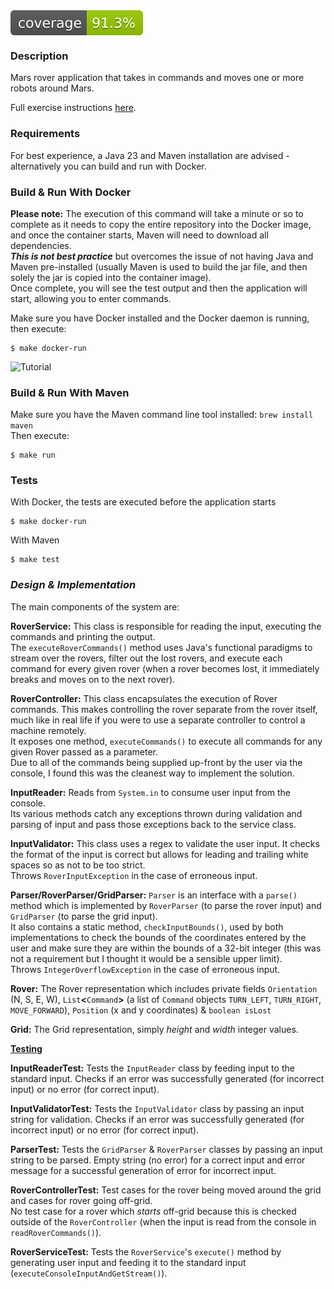 <img src="./badges/jacoco.svg" style="display: flex;" alt="jacoco-test-coverage-badge">

### Description
Mars rover application that takes in commands and moves one or more robots around Mars.

Full exercise instructions [here](exercise-description.md).

### Requirements
For best experience, a Java 23 and Maven installation are advised - alternatively you can build and run with Docker.

### Build & Run With Docker

**Please note:** The execution of this command will take a minute or so to complete as it needs to copy the
entire repository into the Docker image, and once the container starts, Maven will need to download all dependencies.<br/>
**_This is not best practice_** but overcomes the issue of not having Java and Maven pre-installed 
(usually Maven is used to build the jar file, and then solely the jar is copied into the container image).<br/>
Once complete, you will see the test output and then the application will start, allowing you to enter commands.

Make sure you have Docker installed and the Docker daemon is running, then execute:<br/>
```console
$ make docker-run
```

![Tutorial][tutorial]

### Build & Run With Maven 
Make sure you have the Maven command line tool installed: `brew install maven`<br/>
Then execute:<br/>
```console
$ make run
```

### Tests

With Docker, the tests are executed before the application starts
```console
$ make docker-run
```

With Maven
```console
$ make test
```

### *Design & Implementation*
The main components of the system are:<br/>

**RoverService:** This class is responsible for reading the input, executing the commands and printing the output.<br/>
The `executeRoverCommands()` method uses Java's functional paradigms to stream over the rovers, filter out the lost 
rovers, and execute each command for every given rover
(when a rover becomes lost, it immediately breaks and moves on to the next rover).

**RoverController:** This class encapsulates the execution of Rover commands. This makes controlling the rover separate 
from the rover itself, much like in real life if you were to use a separate controller to control a machine remotely.<br/>
It exposes one method, `executeCommands()` to execute all commands for any given Rover passed as a parameter.<br/>
Due to all of the commands being supplied up-front by the user via the console,
I found this was the cleanest way to implement the solution.

**InputReader:** Reads from `System.in` to consume user input from the console.<br/>
Its various methods catch any exceptions thrown during validation and parsing of input and pass those exceptions back
to the service class.

**InputValidator:** This class uses a regex to validate the user input. It checks the format of the input is correct but
allows for leading and trailing white spaces so as not to be too strict.<br/>
Throws `RoverInputException` in the case of erroneous input.

**Parser/RoverParser/GridParser:** `Parser` is an interface with a `parse()` method which is implemented by `RoverParser`
(to parse the rover input) and `GridParser` (to parse the grid input).<br/> 
It also contains a static method, `checkInputBounds()`, used by both implementations
to check the bounds of the coordinates entered by the user and make sure they are within the bounds of a 32-bit integer
(this was not a requirement but I thought it would be a sensible upper limit).<br/>
Throws `IntegerOverflowException` in the case of erroneous input.

**Rover:** The Rover representation which includes private fields `Orientation` (N, S, E, W), `List`**&lt;**`Command`**&gt;**
(a list of `Command` objects `TURN_LEFT`, `TURN_RIGHT`, `MOVE_FORWARD`), `Position` (x and y coordinates) & `boolean isLost`

**Grid:** The Grid representation, simply *height* and *width* integer values.<br/>

<ins>**Testing**</ins>

**InputReaderTest:** Tests the `InputReader` class by feeding input to the standard input. Checks if an error was
successfully generated (for incorrect input) or no error (for correct input).

**InputValidatorTest:** Tests the `InputValidator` class by passing an input string for validation. Checks if an error was
successfully generated (for incorrect input) or no error (for correct input).

**ParserTest:** Tests the `GridParser` & `RoverParser` classes by passing an input string to be parsed. Empty string (no error)
for a correct input and error message for a successful generation of error for incorrect input.

**RoverControllerTest:** Test cases for the rover being moved around the grid and cases for rover going off-grid.<br/>
No test case for a rover which _starts_ off-grid because this is checked outside of the `RoverController`
(when the input is read from the console in `readRoverCommands()`).

**RoverServiceTest:** Tests the `RoverService`'s `execute()` method by generating user input and feeding it to the standard
input (`executeConsoleInputAndGetStream()`).

[tutorial]: mars-rover-720p-12-frames-compressed.gif